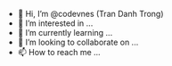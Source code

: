 - 👋 Hi, I’m @codevnes (Tran Danh Trong)
- 👀 I’m interested in ...
- 🌱 I’m currently learning ...
- 💞️ I’m looking to collaborate on ...
- 📫 How to reach me ...

<!---
codevnes/codevnes is a ✨ special ✨ repository because its `README.md` (this file) appears on your GitHub profile.
You can click the Preview link to take a look at your changes.
--->
